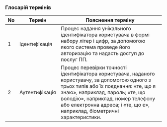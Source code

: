 ### Глосарій термінів
| No | Термін | Пояснення терміну |
| --- | --- | --- |
| 1 | Ідентифікація | Процес надання унікального ідентифікатора користувача в формі набору літер і цифр, за допомогою якого система проведе його авторизацію та надасть доступ до послуг ПП.|
| 2 | Аутентифікація | Процес перевірки точності ідентифікатора користувача, наданого користувачу, за допомогою одного з трьох типів або їх поєднання: «те, що я знаю», наприклад, пароль; «те, що володію», наприклад, номер телефону або електронна адреса; і «те, що є», наприклад, біометричні характеристики. |

